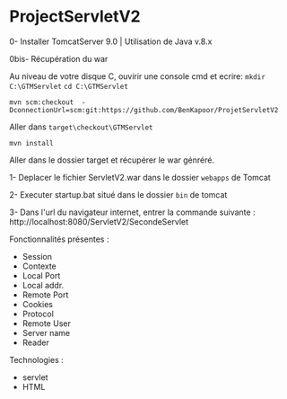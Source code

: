 # ProjectServletV2

0- Installer TomcatServer 9.0 | Utilisation de Java v.8.x

0bis- Récupération du war

Au niveau de votre disque C, ouvirir une console cmd et ecrire:
`mkdir C:\GTMServlet`
`cd C:\GTMServlet`

`mvn scm:checkout  -DconnectionUrl=scm:git:https://github.com/BenKapoor/ProjetServletV2`

Aller dans `target\checkout\GTMServlet`

`mvn install`

Aller dans le dossier target et récupérer le war génréré.

1- Deplacer le fichier ServletV2.war dans le dossier `webapps` de Tomcat

2- Executer startup.bat situé dans le dossier `bin` de tomcat 

3- Dans l'url du navigateur internet, entrer la commande suivante : http://localhost:8080/ServletV2/SecondeServlet

Fonctionnalités présentes :
- Session
- Contexte
- Local Port
- Local addr.
- Remote Port
- Cookies
- Protocol
- Remote User
- Server name
- Reader

Technologies :
- servlet
- HTML
